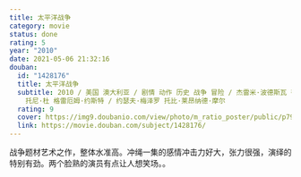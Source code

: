```yaml
---
title: 太平洋战争
category: movie
status: done
rating: 5
year: "2010"
date: 2021-05-06 21:32:16
douban:
  id: "1428176"
  title: 太平洋战争
  subtitle: 2010 / 美国 澳大利亚 / 剧情 动作 历史 战争 冒险 / 杰雷米·波德斯瓦 蒂莫西·范·帕腾 大卫·努特尔 卡尔·弗兰克林
    托尼·杜 格雷厄姆·约斯特 / 约瑟夫·梅泽罗 托比·莱昂纳德·摩尔
  rating: 9
  cover: https://img9.doubanio.com/view/photo/m_ratio_poster/public/p799081644.jpg
  link: https://movie.douban.com/subject/1428176/
---
```


战争题材艺术之作，整体水准高。冲绳一集的感情冲击力好大，张力很强，演绎的特别有劲。两个脸熟的演员有点让人想笑场。。
